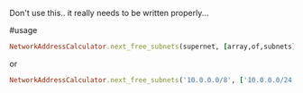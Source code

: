 Don't use this.. it really needs to be written properly...

#usage

```ruby
NetworkAddressCalculator.next_free_subnets(supernet, [array,of,subnets], number_of_subnets, cidr_size_in_slash_notation_without_slash)
```

or 

```ruby
NetworkAddressCalculator.next_free_subnets('10.0.0.0/8', ['10.0.0.0/24', '10.0.1.0/24', '10.0.2.0/24'],2,24)
```
